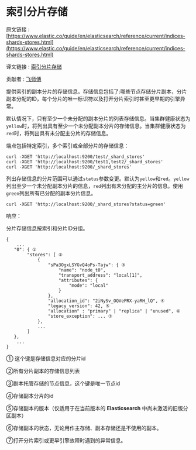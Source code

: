 # 索引分片存储

原文链接 : [https://www.elastic.co/guide/en/elasticsearch/reference/current/indices-shards-stores.html](https://www.elastic.co/guide/en/elasticsearch/reference/current/indices-shards-stores.html)

译文链接 : [索引分片存储](/pages/viewpage.action?pageId=4260505)

贡献者 : [飞师傅](/display/~zhangyifei)

提供索引的副本分片的存储信息。存储信息包括了:哪些节点存储分片副本，分片副本分配的ID，每个分片的唯一标识符以及打开分片索引时甚至更早期的引擎异常。

默认情况下，只有至少一个未分配的副本分片的列表存储信息。当集群健康状态为`yellow`时，将列出具有至少一个未分配副本分片的存储信息。当集群健康状态为`red`时，将列出具有未分配主分片的存储信息。

端点包括特定索引，多个索引或全部分片的存储信息：

```
curl -XGET 'http://localhost:9200/test/_shard_stores'
curl -XGET 'http://localhost:9200/test1,test2/_shard_stores'
curl -XGET 'http://localhost:9200/_shard_stores'
```

列出存储信息的分片范围可以通过`status`参数变更。默认为`yellow`和`red`。`yellow`列出至少一个未分配副本分片的信息，`red`列出有未分配的主分片的信息。使用`green`列出所有已分配的副本分片信息。

```
curl -XGET 'http://localhost:9200/_shard_stores?status=green'
```

响应：

分片存储信息按索引和分片ID分组。

```
{
    ...
   "0": { ①
        "stores": [ ②
            {
                "sPa3OgxLSYGvQ4oPs-Tajw": { ③
                    "name": "node_t0",
                    "transport_address": "local[1]",
                    "attributes": {
                        "mode": "local"
                    }
                },
                "allocation_id": "2iNySv_OQVePRX-yaRH_lQ", ④
                "legacy_version": 42, ⑤
                "allocation" : "primary" | "replica" | "unused", ⑥
                "store_exception": ... ⑦
            },
            ...
        ]
   },
    ...
}
```

① 这个键是存储信息对应的分片id

②所有分片副本的存储信息列表

③副本托管存储的节点信息，这个键是唯一节点id

④存储副本分片的id

⑤存储副本的版本（仅适用于在当前版本的 **Elasticsearch** 中尚未激活的旧版分区副本）

⑥存储副本的状态，无论用作主存储、副本存储还是不使用的副本。

⑦打开分片索引或更早引擎故障时遇到的异常信息。